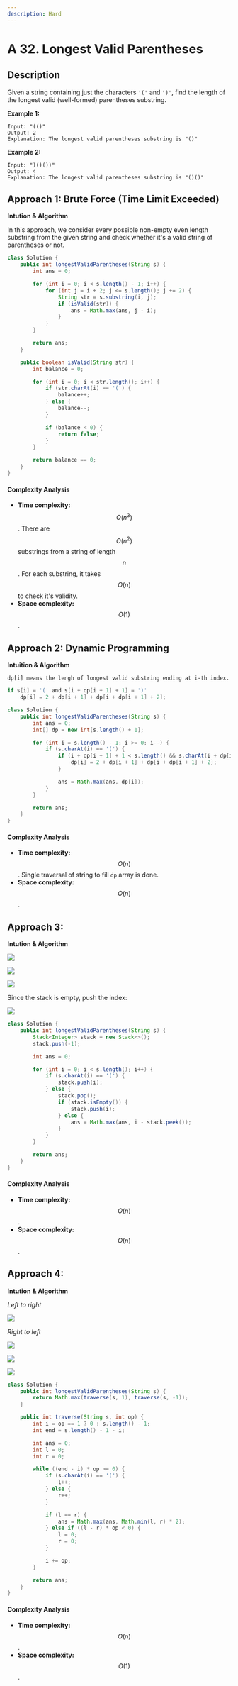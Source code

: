 ```yaml
---
description: Hard
---
```


# A 32. Longest Valid Parentheses

## Description

Given a string containing just the characters `'('` and `')'`, find the length of the longest valid \(well-formed\) parentheses substring.

**Example 1:**

```text
Input: "(()"
Output: 2
Explanation: The longest valid parentheses substring is "()"
```

**Example 2:**

```text
Input: ")()())"
Output: 4
Explanation: The longest valid parentheses substring is "()()"
```

## Approach 1: Brute Force \(Time Limit Exceeded\)

**Intution & Algorithm**

In this approach, we consider every possible non-empty even length substring from the given string and check whether it's a valid string of parentheses or not.

```java
class Solution {
    public int longestValidParentheses(String s) {
        int ans = 0;

        for (int i = 0; i < s.length() - 1; i++) {
            for (int j = i + 2; j <= s.length(); j += 2) {
                String str = s.substring(i, j);
                if (isValid(str)) {
                    ans = Math.max(ans, j - i);
                }
            }
        }

        return ans;
    }

    public boolean isValid(String str) {
        int balance = 0;

        for (int i = 0; i < str.length(); i++) {
            if (str.charAt(i) == '(') {
                balance++;
            } else {
                balance--;
            }

            if (balance < 0) {
                return false;
            }
        }

        return balance == 0;
    }
}
```

#### Complexity Analysis

* **Time complexity:** $$O(n^3)$$. There are $$O(n^2)$$ substrings from a string of length $$n$$. For each substring, it takes $$O(n)$$ to check it's validity.
* **Space complexity:** $$O(1)$$.

## Approach 2: Dynamic Programmin**g**

**Intuition & Algorithm**

`dp[i] means the lengh of longest valid substring ending at i-th index.`

```java
if s[i] = '(' and s[i + dp[i + 1] + 1] = ')'
    dp[i] = 2 + dp[i + 1] + dp[i + dp[i + 1] + 2];
```

```java
class Solution {
    public int longestValidParentheses(String s) {
        int ans = 0;
        int[] dp = new int[s.length() + 1];

        for (int i = s.length() - 1; i >= 0; i--) {
            if (s.charAt(i) == '(') {
                if (i + dp[i + 1] + 1 < s.length() && s.charAt(i + dp[i + 1] + 1) == ')') {
                    dp[i] = 2 + dp[i + 1] + dp[i + dp[i + 1] + 2];
                }

                ans = Math.max(ans, dp[i]);
            }
        }

        return ans;
    }
}
```

#### Complexity Analysis

* **Time complexity:** $$O(n)$$. Single traversal of string to fill `dp` array is done.
* **Space complexity:** $$O(n)$$.

## Approach 3: 

**Intution & Algorithm**

![](../../../.gitbook/assets/image%20%2862%29.png)

![](../../../.gitbook/assets/image%20%2847%29.png)

![](../../../.gitbook/assets/image%20%2856%29.png)

Since the stack is empty, push the index:

![](../../../.gitbook/assets/image%20%2863%29.png)

```java
class Solution {
    public int longestValidParentheses(String s) {
        Stack<Integer> stack = new Stack<>();
        stack.push(-1);

        int ans = 0;

        for (int i = 0; i < s.length(); i++) {
            if (s.charAt(i) == '(') {
                stack.push(i);
            } else {
                stack.pop();
                if (stack.isEmpty()) {
                    stack.push(i);
                } else {
                    ans = Math.max(ans, i - stack.peek());
                }
            }
        }

        return ans;
    }
}
```

#### Complexity Analysis

* **Time complexity:** $$O(n)$$.
* **Space complexity:** $$O(n)$$.



## Approach 4: 

**Intution & Algorithm**

_Left to right_

![](../../../.gitbook/assets/image%20%2851%29.png)

_Right to left_

![](../../../.gitbook/assets/image%20%2857%29.png)

![](../../../.gitbook/assets/image%20%2864%29.png)

![](../../../.gitbook/assets/image%20%2850%29.png)

```java
class Solution {
    public int longestValidParentheses(String s) {
        return Math.max(traverse(s, 1), traverse(s, -1));
    }

    public int traverse(String s, int op) {
        int i = op == 1 ? 0 : s.length() - 1;
        int end = s.length() - 1 - i;

        int ans = 0;
        int l = 0;
        int r = 0;

        while ((end - i) * op >= 0) {
            if (s.charAt(i) == '(') {
                l++;
            } else {
                r++;
            }

            if (l == r) {
                ans = Math.max(ans, Math.min(l, r) * 2);
            } else if ((l - r) * op < 0) {
                l = 0;
                r = 0;
            }

            i += op;
        }

        return ans;
    }
}
```

#### Complexity Analysis

* **Time complexity:** $$O(n)$$.
* **Space complexity:** $$O(1)$$.

